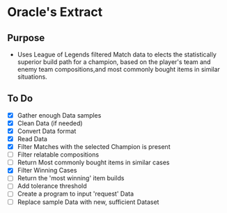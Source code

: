 # Oracle's Extract

## Purpose

- Uses League of Legends filtered Match data to elects the statistically superior build path for a champion, based on the player's team and enemy team compositions,and most commonly bought items in similar situations.

## To Do

- [x] Gather enough Data samples
- [x] Clean Data (if needed)
- [x] Convert Data format
- [x] Read Data
- [x] Filter Matches with the selected Champion is present
- [ ] Filter relatable compositions
- [ ] Return Most commonly bought items in similar cases
- [x] Filter Winning Cases
- [ ] Return the 'most winning' item builds
- [ ] Add tolerance threshold
- [ ] Create a program to input 'request' Data
- [ ] Replace sample Data with new, sufficient Dataset
